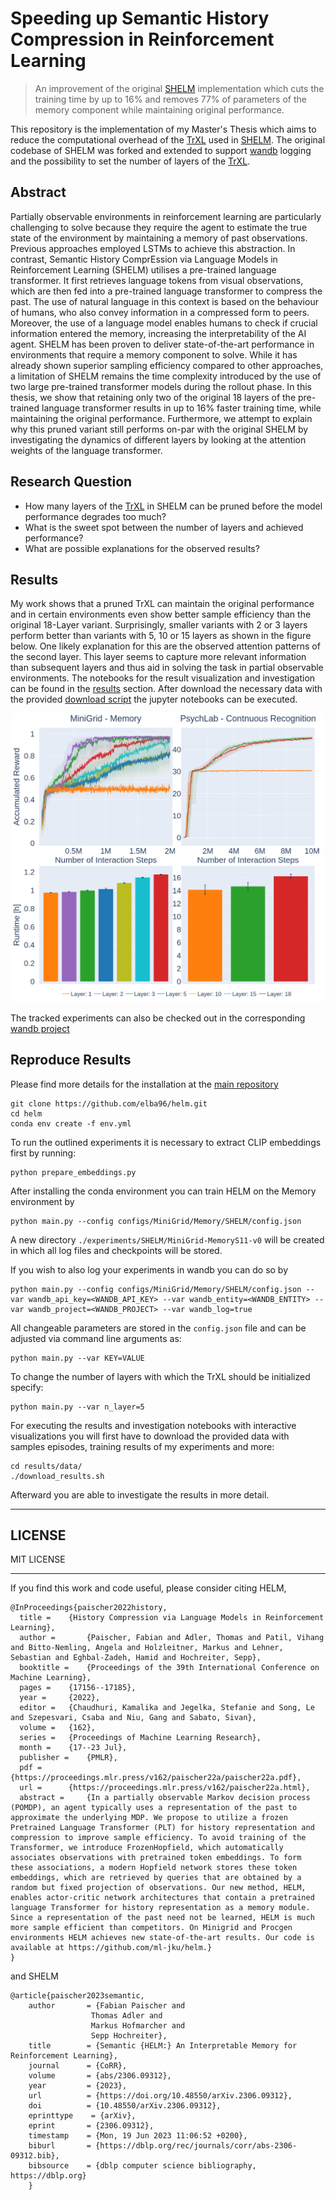 # Speeding up Semantic History Compression in Reinforcement Learning
> An improvement of the original [SHELM](https://github.com/ml-jku/helm) implementation which cuts the training time by up to 16% and removes 77% of parameters of the memory component while maintaining original performance.

This repository is the implementation of my Master's Thesis which aims to reduce the computational overhead of the [TrXL](https://huggingface.co/docs/transformers/main/en/model_doc/transfo-xl) used in [SHELM](https://github.com/ml-jku/helm).
The original codebase of SHELM was forked and extended to support [wandb](https://wandb.ai) logging and the possibility to set the number of layers of the [TrXL](https://huggingface.co/docs/transformers/main/en/model_doc/transfo-xl).

## Abstract
Partially observable environments in reinforcement learning are particularly challenging to solve because they require the agent to estimate the true state of the environment by maintaining a memory of past observations. Previous approaches employed LSTMs to achieve this abstraction. In contrast, Semantic History ComprEssion via Language Models in Reinforcement Learning (SHELM) utilises a pre-trained language transformer. It first retrieves language tokens from visual observations, which are then fed into a pre-trained language transformer to compress the past. 
The use of natural language in this context is based on the behaviour of humans, who also convey information in a compressed form to peers. 
Moreover, the use of a language model enables humans to check if crucial information entered the memory, increasing the interpretability of the AI agent. SHELM has been proven to deliver state-of-the-art performance in environments that require a memory component to solve. While it has already shown superior sampling efficiency compared to other approaches, a limitation of SHELM remains the time complexity introduced by the use of two large pre-trained transformer models during the rollout phase. 
In this thesis, we show that retaining only two of the original 18 layers of the pre-trained language transformer results in up to 16% faster training time, while maintaining the original performance. Furthermore, we attempt to explain why this pruned variant still performs on-par with the original SHELM by investigating the dynamics of different layers by looking at the attention weights of the language transformer.

## Research Question
- How many layers of the [TrXL](https://huggingface.co/docs/transformers/main/en/model_doc/transfo-xl) in SHELM can be pruned before the model performance degrades too much?
- What is the sweet spot between the number of layers and achieved performance?
- What are possible explanations for the observed results?

## Results
My work shows that a pruned TrXL can maintain the original performance and in certain environments even show better sample efficiency than the original 18-Layer variant.
Surprisingly, smaller variants with 2 or 3 layers perform better than variants with 5, 10 or 15 layers as shown in the figure below.
One likely explanation for this are the observed attention patterns of the second layer. This layer seems to capture more relevant information than subsequent layers and thus aid in solving the task in partial observable environments.
The notebooks for the result visualization and investigation can be found in the [results](./results) section. After download the necessary data with the provided [download script](./results/data/download_results.sh) the jupyter notebooks can be executed.

<p align="center">
  <img src="figures/sped-up-shelm-results.png" width="500">
</p>


The tracked experiments can also be checked out in the corresponding [wandb project](https://wandb.ai/elba/Master-Thesis/table?nw=zglvzydk8v9)

## Reproduce Results
Please find more details for the installation at the [main repository](https://github.com/ml-jku/helm)

    git clone https://github.com/elba96/helm.git
    cd helm
    conda env create -f env.yml

To run the outlined experiments it is necessary to extract CLIP embeddings first by running:

    python prepare_embeddings.py

After installing the conda environment you can train HELM on the Memory environment by

    python main.py --config configs/MiniGrid/Memory/SHELM/config.json

A new directory `./experiments/SHELM/MiniGrid-MemoryS11-v0` will be created in which all log files and checkpoints will be stored.

If you wish to also log your experiments in wandb you can do so by

    python main.py --config configs/MiniGrid/Memory/SHELM/config.json --var wandb_api_key=<WANDB_API_KEY> --var wandb_entity=<WANDB_ENTITY> --var wandb_project=<WANDB_PROJECT> --var wandb_log=true


All changeable parameters are stored in the `config.json` file and can be adjusted via command line arguments as:

    python main.py --var KEY=VALUE

To change the number of layers with which the TrXL should be initialized specify:
    
    python main.py --var n_layer=5

For executing the results and investigation notebooks with interactive visualizations you will first have to download the provided data with samples episodes, training results of my experiments and more:

    cd results/data/
    ./download_results.sh

Afterward you are able to investigate the results in more detail.




--- 

## LICENSE
MIT LICENSE

---

If you find this work and code useful, please consider citing HELM,

    @InProceedings{paischer2022history,
      title = 	 {History Compression via Language Models in Reinforcement Learning},
      author =       {Paischer, Fabian and Adler, Thomas and Patil, Vihang and Bitto-Nemling, Angela and Holzleitner, Markus and Lehner, Sebastian and Eghbal-Zadeh, Hamid and Hochreiter, Sepp},
      booktitle = 	 {Proceedings of the 39th International Conference on Machine Learning},
      pages = 	 {17156--17185},
      year = 	 {2022},
      editor = 	 {Chaudhuri, Kamalika and Jegelka, Stefanie and Song, Le and Szepesvari, Csaba and Niu, Gang and Sabato, Sivan},
      volume = 	 {162},
      series = 	 {Proceedings of Machine Learning Research},
      month = 	 {17--23 Jul},
      publisher =    {PMLR},
      pdf = 	 {https://proceedings.mlr.press/v162/paischer22a/paischer22a.pdf},
      url = 	 {https://proceedings.mlr.press/v162/paischer22a.html},
      abstract = 	 {In a partially observable Markov decision process (POMDP), an agent typically uses a representation of the past to approximate the underlying MDP. We propose to utilize a frozen Pretrained Language Transformer (PLT) for history representation and compression to improve sample efficiency. To avoid training of the Transformer, we introduce FrozenHopfield, which automatically associates observations with pretrained token embeddings. To form these associations, a modern Hopfield network stores these token embeddings, which are retrieved by queries that are obtained by a random but fixed projection of observations. Our new method, HELM, enables actor-critic network architectures that contain a pretrained language Transformer for history representation as a memory module. Since a representation of the past need not be learned, HELM is much more sample efficient than competitors. On Minigrid and Procgen environments HELM achieves new state-of-the-art results. Our code is available at https://github.com/ml-jku/helm.}
    }
    
and SHELM

    @article{paischer2023semantic,
        author       = {Fabian Paischer and
                      Thomas Adler and
                      Markus Hofmarcher and
                      Sepp Hochreiter},
        title        = {Semantic {HELM:} An Interpretable Memory for Reinforcement Learning},
        journal      = {CoRR},
        volume       = {abs/2306.09312},
        year         = {2023},
        url          = {https://doi.org/10.48550/arXiv.2306.09312},
        doi          = {10.48550/arXiv.2306.09312},
        eprinttype    = {arXiv},
        eprint       = {2306.09312},
        timestamp    = {Mon, 19 Jun 2023 11:06:52 +0200},
        biburl       = {https://dblp.org/rec/journals/corr/abs-2306-09312.bib},
        bibsource    = {dblp computer science bibliography, https://dblp.org}
        }

